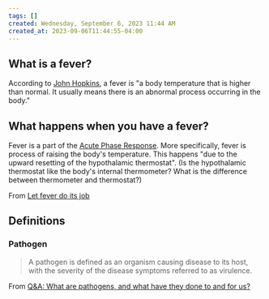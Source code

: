 ```yaml
---
tags: []
created: Wednesday, September 6, 2023 11:44 AM
created_at: 2023-09-06T11:44:55-04:00
---
```

## What is a fever?
According to [John Hopkins](https://www.hopkinsmedicine.org/health/conditions-and-diseases/fever), a fever is "a body temperature that is higher than normal. It usually means there is an abnormal process occurring in the body."

## What happens when you have a fever?
Fever is a part of the [Acute Phase Response](Health/Acute%20Phase%20Response.md). More specifically, fever is process of raising the body's temperature. This happens "due to the upward resetting of the hypothalamic thermostat". (Is the hypothalamic thermostat like the body's internal thermometer? What is the difference between thermometer and thermostat?)

From [Let fever do its job](https://www.ncbi.nlm.nih.gov/pmc/articles/PMC7717216/)



## Definitions
### Pathogen
> A pathogen is defined as an organism causing disease to its host, with the severity of the disease symptoms referred to as virulence.

From [Q&A: What are pathogens, and what have they done to and for us?](https://www.ncbi.nlm.nih.gov/pmc/articles/PMC5648414/)